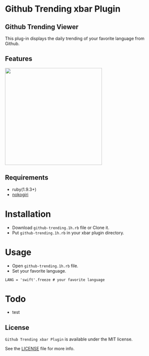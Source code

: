 Github Trending xbar Plugin
===
<!--![CI Status](https://travis-ci.org/mfks17/bitbar-plugin-AppStore.svg?branch=master)-->

## Github Trending Viewer

This plug-in displays the daily trending of your favorite language from Github.

## Features

<img src="https://raw.githubusercontent.com/pythoninthegrass/bitbar-plugin-github-trending/master/Screenshots/02.gif" width="320px" />

## Requirements

- ruby(1.9.3+)
- [nokogiri](https://github.com/sparklemotion/nokogiri)

# Installation

- Download ```github-trending.1h.rb``` file or Clone it.
- Put ```github-trending.1h.rb``` in your xbar plugin directory.

# Usage

- Open ```github-trending.1h.rb``` file.
- Set your favorite language.

```LANG = 'swift'.freeze # your favorite language```

# Todo

- test

## License

```Github Trending xbar Plugin``` is available under the MIT license. 

See the [LICENSE](https://github.com/pythoninthegrass/xbar_github_trending/blob/master/LICENSE) file for more info.
